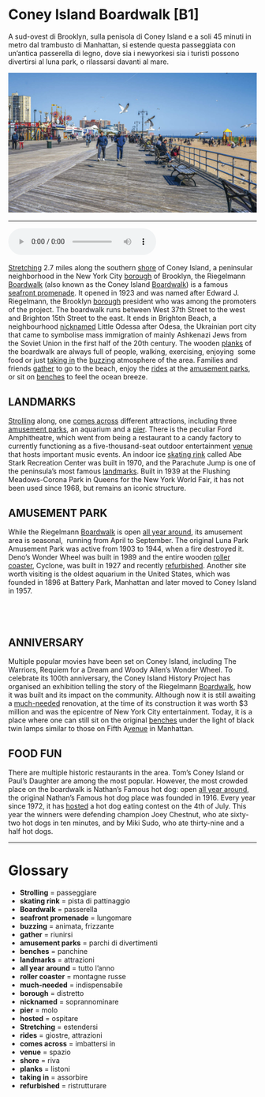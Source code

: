 # Coney Island Boardwalk   [B1]

A sud-ovest di Brooklyn, sulla penisola di Coney Island e a soli 45 minuti in metro dal trambusto di Manhattan, si estende questa passeggiata con un’antica passerella di legno, dove sia i newyorkesi sia i turisti possono divertirsi al luna park, o rilassarsi davanti al mare.

![](Coney%20Island%20Boardwalk.jpg)

--------------

<div>
<audio controls autoplay>
    <source src="https:/raw.githubusercontent.com/dartie/speakup/main/2023-09/Coney%20Island%20Boardwalk.mp3" type="audio/mpeg">
</audio>
</div>


[Stretching](## "estendersi") 2.7 miles along the southern [shore](## "riva") of Coney Island, a peninsular neighborhood in the New York City [borough](## "distretto") of Brooklyn, the Riegelmann [Boardwalk](## "passerella") (also known as the Coney Island [Boardwalk](## "passerella")) is a famous [seafront promenade](## "lungomare"). It opened in 1923 and was named after Edward J. Riegelmann, the Brooklyn [borough](## "distretto") president who was among the promoters of the project.
The boardwalk runs between West 37th Street to the west and Brighton 15th Street to the east. It ends in Brighton Beach, a neighbourhood [nicknamed](## "soprannominare") Little Odessa after Odesa, the Ukrainian port city that came to symbolise mass immigration of mainly Ashkenazi Jews from the Soviet Union in the first half of the 20th century.
The wooden [planks](## "listoni") of the boardwalk are always full of people, walking, exercising, enjoying  some food or just [taking in](## "assorbire") the [buzzing](## "animata, frizzante") atmosphere of the area. Families and friends [gather](## "riunirsi") to go to the beach, enjoy the [rides](## "giostre, attrazioni") at the [amusement parks](## "parchi di divertimenti"), or sit on [benches](## "panchine") to feel the ocean breeze.

## LANDMARKS
[Strolling](## "passeggiare") along, one [comes across](## "imbattersi in") different attractions, including three [amusement parks](## "parchi di divertimenti"), an aquarium and a [pier](## "molo"). There is the peculiar Ford Amphitheatre, which went from being a restaurant to a candy factory to currently functioning as a five-thousand-seat outdoor entertainment [venue](## "spazio") that hosts important music events.
An indoor ice [skating rink](## "pista di pattinaggio") called Abe Stark Recreation Center was built in 1970, and the Parachute Jump is one of the peninsula’s most famous [landmarks](## "attrazioni"). Built in 1939 at the Flushing Meadows-Corona Park in Queens for the New York World Fair, it has not been used since 1968, but remains an iconic structure.

## AMUSEMENT PARK
While the Riegelmann [Boardwalk](## "passerella") is open [all year around](## "tutto l’anno"), its amusement area is seasonal,  running from April to September. The original Luna Park Amusement Park was active from 1903 to 1944, when a fire destroyed it. Deno’s Wonder Wheel was built in 1989 and the entire wooden [roller coaster](## "montagne russe"), Cyclone, was built in 1927 and recently [refurbished](## "ristrutturare").
Another site worth visiting is the oldest aquarium in the United States, which was founded in 1896 at Battery Park, Manhattan and later moved to Coney Island in 1957.

##  

## ANNIVERSARY
Multiple popular movies have been set on Coney Island, including The Warriors, Requiem for a Dream and Woody Allen’s Wonder Wheel. To celebrate its 100th anniversary, the Coney Island History Project has organised an exhibition telling the story of the Riegelmann [Boardwalk](## "passerella"), how it was built and its impact on the community. Although now it is still awaiting a [much-needed](## "indispensabile") renovation, at the time of its construction it was worth $3 million and was the epicentre of New York City entertainment. Today, it is a place where one can still sit on the original [benches](## "panchine") under the light of black twin lamps similar to those on Fifth A[venue](## "spazio") in Manhattan.

## FOOD FUN
There are multiple historic restaurants in the area. Tom’s Coney Island or Paul’s Daughter are among the most popular. However, the most crowded place on the boardwalk is Nathan’s Famous hot dog: open [all year around](## "tutto l’anno"), the original Nathan’s Famous hot dog place was founded in 1916. Every year since 1972, it has [hosted](## "ospitare") a hot dog eating contest on the 4th of July. This year the winners were defending champion Joey Chestnut, who ate sixty-two hot dogs in ten minutes, and by Miki Sudo, who ate thirty-nine and a half hot dogs.
 

--------------

<div style = "display:block; clear:both; page-break-after:always;"></div>

# Glossary
* **Strolling** = passeggiare
* **skating rink** = pista di pattinaggio
* **Boardwalk** = passerella
* **seafront promenade** = lungomare
* **buzzing** = animata, frizzante
* **gather** = riunirsi
* **amusement parks** = parchi di divertimenti
* **benches** = panchine
* **landmarks** = attrazioni
* **all year around** = tutto l’anno
* **roller coaster** = montagne russe
* **much-needed** = indispensabile
* **borough** = distretto
* **nicknamed** = soprannominare
* **pier** = molo
* **hosted** = ospitare
* **Stretching** = estendersi
* **rides** = giostre, attrazioni
* **comes across** = imbattersi in
* **venue** = spazio
* **shore** = riva
* **planks** = listoni
* **taking in** = assorbire
* **refurbished** = ristrutturare

